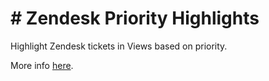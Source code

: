 # # Zendesk Priority Highlights

Highlight Zendesk tickets in Views based on priority.

More info [here](https://aculligan.github.io/work/priorityhighlights).
